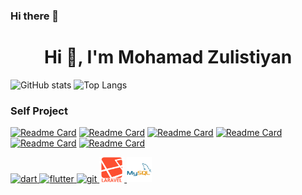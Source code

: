 ### Hi there 👋



<h1 align="center">Hi 👋, I'm Mohamad Zulistiyan</h1>

![GitHub stats](https://github-readme-stats.vercel.app/api?username=mzulistiyan&theme=transparent&show_icons=true)
![Top Langs](https://github-readme-stats.vercel.app/api/top-langs/?username=mzulistiyan&theme=transparent&layout=compact)
<h3 align="left">Self Project</h3>

[![Readme Card](https://github-readme-stats.vercel.app/api/pin/?username=mzulistiyan&repo=flutter-myskin-application&theme=transparent)](https://github.com/mzulistiyan/flutter-myskin-application)
[![Readme Card](https://github-readme-stats.vercel.app/api/pin/?username=mzulistiyan&repo=Myskin-backend&theme=transparent)](https://github.com/mzulistiyan/Myskin-backend)
[![Readme Card](https://github-readme-stats.vercel.app/api/pin/?username=mzulistiyan&repo=flutter-Singkatin&theme=transparent)](https://github.com/mzulistiyan/flutter-Singkatin)
[![Readme Card](https://github-readme-stats.vercel.app/api/pin/?username=mzulistiyan&repo=Flutter-Marketplace&theme=transparent)](https://github.com/mzulistiyan/Flutter-Marketplace)
[![Readme Card](https://github-readme-stats.vercel.app/api/pin/?username=mzulistiyan&repo=Flutter-Airplane-With-Firebase&theme=transparent)](https://github.com/mzulistiyan/Flutter-Airplane-With-Firebase)
[![Readme Card](https://github-readme-stats.vercel.app/api/pin/?username=mzulistiyan&repo=Flutter-ChatApp-Realtime&theme=transparent)](https://github.com/mzulistiyan/Flutter-ChatApp-Realtime)



<p align="left"> <a href="https://dart.dev" target="_blank" rel="noreferrer"> <img src="https://www.vectorlogo.zone/logos/dartlang/dartlang-icon.svg" alt="dart" width="40" height="40"/> </a> <a href="https://flutter.dev" target="_blank" rel="noreferrer"> <img src="https://www.vectorlogo.zone/logos/flutterio/flutterio-icon.svg" alt="flutter" width="40" height="40"/> </a> <a href="https://git-scm.com/" target="_blank" rel="noreferrer"> <img src="https://www.vectorlogo.zone/logos/git-scm/git-scm-icon.svg" alt="git" width="40" height="40"/> </a> <a href="https://laravel.com/" target="_blank" rel="noreferrer"> <img src="https://raw.githubusercontent.com/devicons/devicon/master/icons/laravel/laravel-plain-wordmark.svg" alt="laravel" width="40" height="40"/> </a> <a href="https://www.mysql.com/" target="_blank" rel="noreferrer"> <img src="https://raw.githubusercontent.com/devicons/devicon/master/icons/mysql/mysql-original-wordmark.svg" alt="mysql" width="40" height="40"/> </a> </p>


